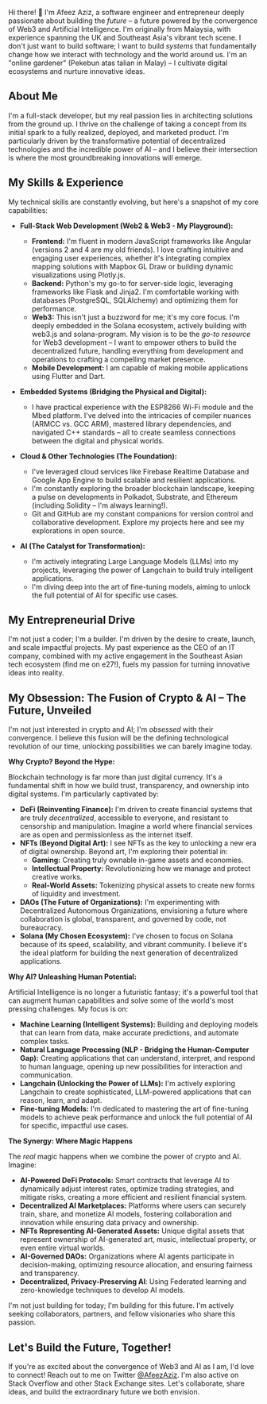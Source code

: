 Hi there! 👋 I'm Afeez Aziz, a software engineer and entrepreneur deeply passionate about building the *future* – a future powered by the convergence of Web3 and Artificial Intelligence. I'm originally from Malaysia, with experience spanning the UK and Southeast Asia's vibrant tech scene. I don't just want to build software; I want to build *systems* that fundamentally change how we interact with technology and the world around us. I'm an "online gardener" (Pekebun atas talian in Malay) – I cultivate digital ecosystems and nurture innovative ideas.

## About Me

I'm a full-stack developer, but my real passion lies in architecting solutions from the ground up. I thrive on the challenge of taking a concept from its initial spark to a fully realized, deployed, and marketed product. I'm particularly driven by the transformative potential of decentralized technologies and the incredible power of AI – and I believe their intersection is where the most groundbreaking innovations will emerge.

## My Skills & Experience

My technical skills are constantly evolving, but here's a snapshot of my core capabilities:

*   **Full-Stack Web Development (Web2 & Web3 - My Playground):**
    *   **Frontend:** I'm fluent in modern JavaScript frameworks like Angular (versions 2 and 4 are my old friends). I love crafting intuitive and engaging user experiences, whether it's integrating complex mapping solutions with Mapbox GL Draw or building dynamic visualizations using Plotly.js.
    *   **Backend:** Python's my go-to for server-side logic, leveraging frameworks like Flask and Jinja2. I'm comfortable working with databases (PostgreSQL, SQLAlchemy) and optimizing them for performance.
    *   **Web3:** This isn't just a buzzword for me; it's my core focus. I'm deeply embedded in the Solana ecosystem, actively building with web3.js and solana-program. My vision is to be the *go-to resource* for Web3 development – I want to empower others to build the decentralized future, handling everything from development and operations to crafting a compelling market presence.
    * **Mobile Development:** I am capable of making mobile applications using Flutter and Dart.

*   **Embedded Systems (Bridging the Physical and Digital):**
    *   I have practical experience with the ESP8266 Wi-Fi module and the Mbed platform. I've delved into the intricacies of compiler nuances (ARMCC vs. GCC ARM), mastered library dependencies, and navigated C++ standards – all to create seamless connections between the digital and physical worlds.

*   **Cloud & Other Technologies (The Foundation):**
    *   I've leveraged cloud services like Firebase Realtime Database and Google App Engine to build scalable and resilient applications.
    *   I'm constantly exploring the broader blockchain landscape, keeping a pulse on developments in Polkadot, Substrate, and Ethereum (including Solidity – I'm always learning!).
    *   Git and GitHub are my constant companions for version control and collaborative development. Explore my projects here and see my explorations in open source.

*   **AI (The Catalyst for Transformation):**
    *   I'm actively integrating Large Language Models (LLMs) into my projects, leveraging the power of Langchain to build truly intelligent applications.
    *   I'm diving deep into the art of fine-tuning models, aiming to unlock the full potential of AI for specific use cases.

## My Entrepreneurial Drive

I'm not just a coder; I'm a builder. I'm driven by the desire to create, launch, and scale impactful projects. My past experience as the CEO of an IT company, combined with my active engagement in the Southeast Asian tech ecosystem (find me on e27!), fuels my passion for turning innovative ideas into reality.

## My Obsession: The Fusion of Crypto & AI – The Future, Unveiled

I'm not just interested in crypto and AI; I'm *obsessed* with their convergence. I believe this fusion will be the defining technological revolution of our time, unlocking possibilities we can barely imagine today.

**Why Crypto? Beyond the Hype:**

Blockchain technology is far more than just digital currency. It's a fundamental shift in how we build trust, transparency, and ownership into digital systems. I'm particularly captivated by:

*   **DeFi (Reinventing Finance):** I'm driven to create financial systems that are truly *decentralized*, accessible to everyone, and resistant to censorship and manipulation. Imagine a world where financial services are as open and permissionless as the internet itself.
*   **NFTs (Beyond Digital Art):** I see NFTs as the key to unlocking a new era of digital ownership. Beyond art, I'm exploring their potential in:
    *   **Gaming:** Creating truly ownable in-game assets and economies.
    *   **Intellectual Property:** Revolutionizing how we manage and protect creative works.
    *   **Real-World Assets:** Tokenizing physical assets to create new forms of liquidity and investment.
*   **DAOs (The Future of Organizations):** I'm experimenting with Decentralized Autonomous Organizations, envisioning a future where collaboration is global, transparent, and governed by code, not bureaucracy.
*   **Solana (My Chosen Ecosystem):** I've chosen to focus on Solana because of its speed, scalability, and vibrant community. I believe it's the ideal platform for building the next generation of decentralized applications.

**Why AI? Unleashing Human Potential:**

Artificial Intelligence is no longer a futuristic fantasy; it's a powerful tool that can augment human capabilities and solve some of the world's most pressing challenges. My focus is on:

*   **Machine Learning (Intelligent Systems):** Building and deploying models that can learn from data, make accurate predictions, and automate complex tasks.
*   **Natural Language Processing (NLP - Bridging the Human-Computer Gap):** Creating applications that can understand, interpret, and respond to human language, opening up new possibilities for interaction and communication.
*   **Langchain (Unlocking the Power of LLMs):** I'm actively exploring Langchain to create sophisticated, LLM-powered applications that can reason, learn, and adapt.
*  **Fine-tuning Models:** I'm dedicated to mastering the art of fine-tuning models to achieve peak performance and unlock the full potential of AI for specific, impactful use cases.

**The Synergy: Where Magic Happens**

The *real* magic happens when we combine the power of crypto and AI. Imagine:

*   **AI-Powered DeFi Protocols:** Smart contracts that leverage AI to dynamically adjust interest rates, optimize trading strategies, and mitigate risks, creating a more efficient and resilient financial system.
*   **Decentralized AI Marketplaces:** Platforms where users can securely train, share, and monetize AI models, fostering collaboration and innovation while ensuring data privacy and ownership.
*   **NFTs Representing AI-Generated Assets:** Unique digital assets that represent ownership of AI-generated art, music, intellectual property, or even entire virtual worlds.
*   **AI-Governed DAOs:** Organizations where AI agents participate in decision-making, optimizing resource allocation, and ensuring fairness and transparency.
* **Decentralized, Privacy-Preserving AI**: Using Federated learning and zero-knowledge techniques to develop AI models.

I'm not just building for today; I'm building for this future. I'm actively seeking collaborators, partners, and fellow visionaries who share this passion.

## Let's Build the Future, Together!

If you're as excited about the convergence of Web3 and AI as I am, I'd love to connect! Reach out to me on Twitter [@AfeezAziz](https://twitter.com/AfeezAziz). I'm also active on Stack Overflow and other Stack Exchange sites. Let's collaborate, share ideas, and build the extraordinary future we both envision.
